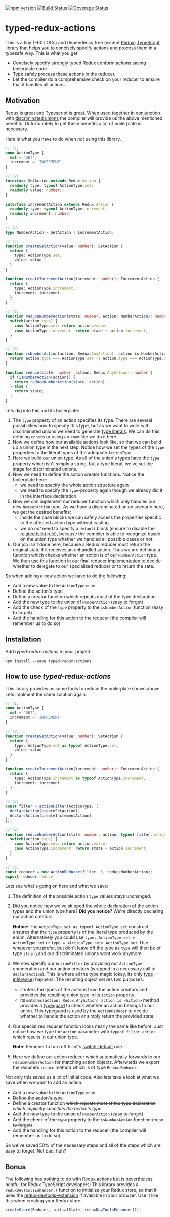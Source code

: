 [![npm version](https://badge.fury.io/js/typed-redux-actions.svg)](https://badge.fury.io/js/typed-redux-actions) [![Build Status](https://travis-ci.org/svenwiegand/typed-redux-actions.svg?branch=master)](https://travis-ci.org/svenwiegand/typed-redux-actions) [![Coverage Status](https://coveralls.io/repos/github/svenwiegand/typed-redux-actions/badge.svg?branch=master)](https://coveralls.io/github/svenwiegand/typed-redux-actions?branch=master)

# typed-redux-actions
This is a tiny (~60 LOCs) and dependency free (except [Redux](http://redux.js.org/)) [TypeScript](https://www.typescriptlang.org/) library that helps you to concisely specify actions and process them in a typesafe way. This is what you get:

- Concisely specify strongly typed Redux conform actions saving boilerplate code.
- Type safely process these actions in the reducer.
- Let the compiler do a comprehensive check on your reducer to ensure that it handles all actions.

## Motivation
Redux is great and Typescript is great. When used together in conjunction with [discriminated unions](https://www.typescriptlang.org/docs/handbook/advanced-types.html) the compiler will provide us the above mentioned benefits. Unfortunately to get these benefits a lot of boilerplate is necessary.

Here is what you have to do when _not_ using this library.
```typescript
// (1)
enum ActionType {
  set = 'SET',
  increment = 'INCREMENT'
}

// (2)
interface SetAction extends Redux.Action {
  readonly type: typeof ActionType.set;
  readonly value: number;
}

interface IncrementAction extends Redux.Action {
  readonly type: typeof ActionType.increment;
  readonly increment: number;
}

// (3)
type NumberAction = SetAction | IncrementAction;

// (4)
function createSetAction(value: number): SetAction {
  return {
    type: ActionType.set,
    value: value
  }
}

function createIncrementAction(increment: number): IncrementAction {
  return {
    type: ActionType.increment,
    increment: increment
  }
}

// (5)
function reduceNumberAction(state: number, action: NumberAction): number {
  switch(action.type) {
    case ActionType.set: return action.value;
    case ActionType.increment: return state + action.increment;
  }
}

// (6)
function isNumberAction(action: Redux.AnyAction): action is NumberAction {
  return action.type === ActionType.set || action.type === ActionType.increment;
}

function reduce(state: number, action: Redux.AnyAction): number {
  if (isNumberAction(action)) {
    return reduceNumberAction(state, action);
  } else {
    return state;
  }
}
```

Lets dig into this and its boilerplate:

1. The `type` property of an action specifies its type. There are several possibilities how to specify this type, but as we want to work with discriminated unions we need to generate [type literals](https://www.typescriptlang.org/docs/handbook/advanced-types.html). We can do this defining `const`s or using an `enum` like we do it here.
2. Now we define how our available actions look like, so that we can build up a union type in the next step. Notice how we set the types of the `type` properties to the literal types of the adequate `ActionType`.
3. Here we build our union type. As all of the union's types have the `type` property which isn't simply a string, but a type literal, we've set the stage for discriminated unions.
4. Now we need to define the action creator functions. Notice the boilerplate here:
   - we need to specify the whole action structure again
   - we need to specify the `type`-property again though we already did it in the interface declaration
5. Now we can implement our reducer function which only handles our new `NumberAction` type. As we have a discriminated union scenario here, we get the desired benefits:
   - inside the case blocks we can safely access the properties specific to the affected action type without casting.
   - we do _not_ need to specify a `default` block (ensure to disable the [related tslint rule](https://palantir.github.io/tslint/rules/switch-default/)), because the compiler is able to recognize based on the union type whether we handled all possible cases or not.
6. Our job isn't done here, because a Redux reducer must return the original state if it receives an unhandled action. Thus we are defining a function which checks whether an action is of our `NumberAction` type. We then use this function in our final reducer implementation to decide whether to delegate to our specialized reducer or to return the sate.

So when adding a new action we have to do the following:

- Add a new value to the `ActionType` `enum`
- Define the action's type
- Define a creator function which repeats most of the type declaration
- Add the new type to the union of `NumberAction` (easy to forget)
- Add the check of the `type` property to the `isNumberAction` function (easy to forget)
- Add the handling for this action to the reducer (the compiler will remember us to do so)

## Installation
Add _typed-redux-actions_ to your project:
```
npm install --save typed-redux-actions
```

## How to use _typed-redux-actions_
This library provides us some tools to reduce the boilerplate shown above. Lets implment the same solution again:
```typescript
// (1)
enum ActionType {
  set = 'SET',
  increment = 'INCREMENT'
}

// (2)
function createSetAction(value: number): SetAction {
  return {
    type: ActionType.set as typeof ActionType.set,
    value: value
  }
}

function createIncrementAction(increment: number): IncrementAction {
  return {
    type: ActionType.increment as typeof ActionType.increment,
    increment: increment
  }
}

// (3)
const filter = actionFilter(ActionType, [
  declareAction(createSetAction),
  declareAction(createIncrementAction)
]);

// (4)
function reduceNumberAction(state: number, action: typeof filter.action): number {
  switch(action.type) {
    case ActionType.set: return action.value;
    case ActionType.increment: return state + action.increment;
  }
}

// (5)
const reducer = new ActionReducer(filter, 0, reduceNumberAction);
export reducer.reduce
```

Lets see what's going on here and what we save:

1. The definition of the possible action `type` values stays unchanged.
2. Did you notice how we've skipped the whole declaration of the action types and the union type here? **Did you notice?** We're directly declaring our action creators.

   **Notice:** The `ActionType.set as typeof ActionType.set` construct ensures that the `type` property is of the literal type produced by the enum. Alternatively you could use `type: ActionType.set = ActionType.set` or `type = <ActionType.set> ActionType.set`. Use whatever you prefer, but don't leave off the type as `type` will then be of type `string` and our discriminated unions wont work anymore.
3. We now specify our `ActionFilter` by providing our `ActionType` enumeration and our action creators (wrapped in a necessary call to `declareAction`). This is where all the type magic (okay, its only [type inference](https://www.typescriptlang.org/docs/handbook/type-inference.html)) happens. The resulting object serves two purposes:
   - it infers the types of the actions from the action creators and provides the resulting union type in its `action` property.
   - its `matches(action: Redux.AnyAction) action is <Action>` method provides a [typeguard](https://www.typescriptlang.org/docs/handbook/advanced-types.html) to check whether an action belongs to our union. This typeguard is used by the `ActionReducer` to decide whether to handle the action or simply return the provided state.
4. Our specialized reducer function looks nearly the same like before. Just notice how we type the `action` parameter with `typeof filter.action` which results in our union type.

   **Note:** Remeber to turn off tslint's [switch-default](https://palantir.github.io/tslint/rules/switch-default/) rule.
5. Here we define our action reducer which automatically forwards to our `reduceNumberAction` for matching action objects. Afterwards we export the reducers `reduce` method which is of type `Redux.Reducer`.

Not only this saved us a lot of initial code. Also lets take a look at what we save when we want to add an action:

- Add a new value to the `ActionType` `enum`
- ~~Define the action's type~~
- Define a creator function ~~which repeats most of the type declaration~~ _which implicitly specifies the action's type_
- ~~Add the new type to the union of `NumberAction` (easy to forget)~~
- ~~Add the check of the `type` property to the `isNumberAction` function (easy to forget)~~
- Add the handling for this action to the reducer (the compiler will remember us to do so)

So we've saved 50% of the necessary steps and all of the steps which are easy to forget. Not bad, huh?

## Bonus
The following has nothing to do with Redux actions but is nevertheless helpful for Redux TypeScript developers: This library provides a `reduxDevToolsEnhancer()` function to initialize your Redux store, so that it uses the [redux-devtools-extension](https://github.com/zalmoxisus/redux-devtools-extension) if available in your browser. Use it like this when creating your Redux store:
```typescript
createStore(Reducer, initialState, reduxDevToolsEnhancer());
```
